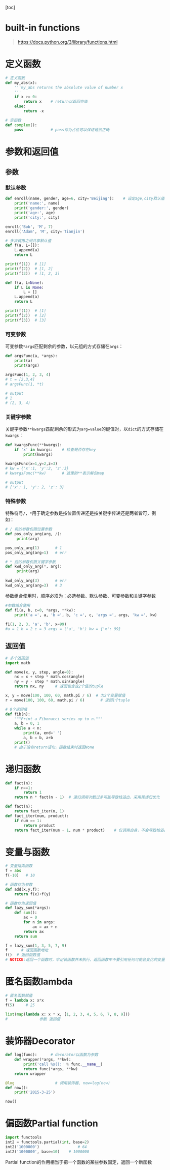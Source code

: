 [toc]

# built-in functions

> https://docs.python.org/3/library/functions.html





# 定义函数

```python
# 定义函数
def my_abs(x):
    '''my_abs returns the absolute value of number x
    '''
    if x >= 0:
        return x	# return以返回空值
    else:
        return -x

# 空函数
def complex():
    pass	        # pass作为占位可以保证语法正确
```





# 参数和返回值

## 参数

### 默认参数

```python
def enroll(name, gender, age=6, city='Beijing'):	# 设定age,city默认值，默认值必须使用不变对象
    print('name:', name)
    print('gender:', gender)
    print('age:', age)
    print('city:', city)

enroll('Bob', 'M', 7)
enroll('Adam', 'M', city='Tianjin')
```

```python
# 多次调用之间共享默认值
def f(a, L=[]):
    L.append(a)
    return L

print(f(1))  # [1]
print(f(2))  # [1, 2]
print(f(3))  # [1, 2, 3]
```

```python
def f(a, L=None):
    if L is None:
       	L = []
    L.append(a)
    return L

print(f(1))  # [1]
print(f(2))  # [2]
print(f(3))  # [3]
```



### 可变参数

可变参数`*args`匹配剩余的参数，以元组的方式存储在`args`：

```python
def argsFunc(a, *args):
	print(a)
	print(args)
	
argsFunc(1, 2, 3, 4)
# t = [2,3,4]
# argsFunc(1, *t)

# output
# 1
# (2, 3, 4)
```



### 关键字参数

关键字参数`**kwargs`匹配剩余的形式为`arg=value`的键值对，以`dict`的方式存储在`kwargs`：

```python
def kwargsFunc(**kwargs):
    if 'x' in kwargs:    # 检查是否存在key
    	print(kwargs)
    
kwargsFunc(x=1,y=2,z=3)
# kw = {'x':1, 'y':2, 'z':3}
# kwargsFunc(**kw)       # 这里的**表示解包map

# output
# {'x': 1, 'y': 2, 'z': 3}
```



### 特殊参数

特殊符号`/`，`*`用于确定参数是按位置传递还是按关键字传递还是两者皆可，例如：

```python
# / 前的参数仅限位置参数
def pos_only_arg(arg, /):
     print(arg)

pos_only_arg(1)       # 1
pos_only_arg(arg=1)   # err
```

```python
# * 后的参数仅限关键字参数
def kwd_only_arg(*, arg):
     print(arg)
        
kwd_only_arg(3)       # err
kwd_only_arg(arg=3)   # 3
```



参数组合使用时，顺序必须为：必选参数、默认参数、可变参数和关键字参数

```python
#参数组合使用
def f1(a, b, c=0, *args, **kw):
    print('a =', a, 'b =', b, 'c =', c, 'args =', args, 'kw =', kw)
    
f1(1, 2, 3, 'a', 'b', x=99)
#a = 1 b = 2 c = 3 args = ('a', 'b') kw = {'x': 99} 
```



## 返回值

```python
# 多个返回值
import math

def move(x, y, step, angle=0):
    nx = x + step * math.cos(angle)
    ny = y - step * math.sin(angle)
    return nx, ny	  # 返回包含这2个值的tuple

x, y = move(100, 100, 60, math.pi / 6)	# 为2个变量赋值
r = move(100, 100, 60, math.pi / 6)		  # 返回1个tuple
```

```python
# 0个返回值
def fib(n):
    """Print a Fibonacci series up to n."""
    a, b = 0, 1
    while a < n:
        print(a, end=' ')
        a, b = b, a+b
    print()
    # 由于没有return语句，函数结束时返回None
```





# 递归函数

```python
def fact(n):
    if n==1:
        return 1
    return n * fact(n - 1)	# 递归调用次数过多可能导致栈溢出，采用尾递归优化

def fact(n):
    return fact_iter(n, 1)
def fact_iter(num, product):
    if num == 1:
        return product
    return fact_iter(num - 1, num * product)	# 仅调用自身，不会导致栈溢出
```





# 变量与函数

```python
# 变量指向函数
f = abs
f(-10)	 # 10

# 函数作为参数
def add(x,y,f):
    return f(x)+f(y)

# 函数作为返回值
def lazy_sum(*args):
    def sum():
        ax = 0
        for n in args:
            ax = ax + n
        return ax
    return sum

f = lazy_sum(1, 3, 5, 7, 9)
f	   # 返回函数地址
f()	 # 返回函数值
# NOTICE:返回一个函数时，牢记该函数并未执行，返回函数中不要引用任何可能会变化的变量（循环变量等）
```





#  匿名函数lambda

```python
# 匿名函数赋值
f = lambda x: x*x
f(5)	 # 25

list(map(lambda x: x * x, [1, 2, 3, 4, 5, 6, 7, 8, 9]))
#              参数 返回值

```





# 装饰器Decorator

```python
def log(func):		# decorator以函数为参数
    def wrapper(*args, **kw):
        print('call %s():' % func.__name__)
        return func(*args, **kw)
    return wrapper

@log		          # 调用装饰器, now=log(now)
def now():
    print('2015-3-25')

now()
```





# 偏函数Partial function

```python
import functools
int2 = functools.partial(int, base=2)
int2('1000000')				    # 64
int2('1000000', base=10)	# 1000000
```

Partial function的作用相当于把一个函数的某些参数固定，返回一个新函数

